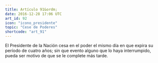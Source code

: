 ```yaml
---
title: Artículo 91&ordm;
date: 2016-12-28 17:06 UTC
art_id: 92
icon: "icono_presidente"
topic: "Cese de Poderes"
shortcode: "art_91"
---
```

El Presidente de la Nación cesa en el poder el mismo día en que expira su período de cuatro años; sin que evento alguno que lo haya interrumpido, pueda ser motivo de que se le complete más tarde.
